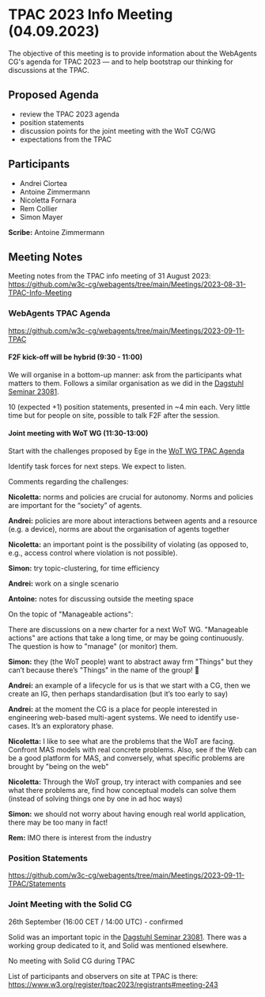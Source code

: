 # TPAC 2023 Info Meeting (04.09.2023)

The objective of this meeting is to provide information about the WebAgents CG's agenda for TPAC 2023 — and to help bootstrap our thinking for discussions at the TPAC.

## Proposed Agenda
- review the TPAC 2023 agenda
- position statements
- discussion points for the joint meeting with the WoT CG/WG
- expectations from the TPAC

## Participants

- Andrei Ciortea
- Antoine Zimmermann
- Nicoletta Fornara
- Rem Collier
- Simon Mayer

**Scribe:** Antoine Zimmermann

## Meeting Notes

Meeting notes from the TPAC info meeting of 31 August 2023: https://github.com/w3c-cg/webagents/tree/main/Meetings/2023-08-31-TPAC-Info-Meeting

### WebAgents TPAC Agenda

https://github.com/w3c-cg/webagents/tree/main/Meetings/2023-09-11-TPAC

#### F2F kick-off will be hybrid (9:30 - 11:00)

We will organise in a bottom-up manner: ask from the participants what matters to them. Follows a similar organisation as we did in the [Dagstuhl Seminar 23081](https://www.dagstuhl.de/23081).

10 (expected +1) position statements, presented in ~4 min each. Very little time but for people on site, possible to talk F2F after the session.

#### Joint meeting with WoT WG (11:30-13:00)

Start with the challenges proposed by Ege in the [WoT WG TPAC Agenda](https://www.w3.org/WoT/IG/wiki/Main_WoT_WebConf/2023_WoT_TPAC_Agenda#Autonomous_Agents_on_the_Web_CG_.28aka_Web_Agents.29) 

Identify task forces for next steps. We expect to listen.

Comments regarding the challenges:

**Nicoletta:** norms and policies are crucial for autonomy. Norms and policies are important for the “society” of agents.

**Andrei:** policies are more about interactions between agents and a resource (e.g. a device), norms are about the organisation of agents together

**Nicoletta:** an important point is the possibility of violating (as opposed to, e.g., access control where violation is not possible).

**Simon:** try topic-clustering, for time efficiency

**Andrei:** work on a single scenario

**Antoine:** notes for discussing outside the meeting space

On the topic of "Manageable actions":

There are discussions on a new charter for a next WoT WG. "Manageable actions" are actions that take a long time, or may be going continuously. The question is how to "manage" (or monitor) them.

**Simon:** they (the WoT people) want to abstract away frm "Things" but they can’t because there’s "Things" in the name of the group! 🙂

**Andrei:** an example of a lifecycle for us is that we start with a CG, then we create an IG, then perhaps standardisation (but it’s too early to say)

**Andrei:** at the moment the CG is a place for people interested in engineering web-based multi-agent systems. We need to identify use-cases. It’s an exploratory phase.

**Nicoletta:** I like to see what are the problems that the WoT are facing. Confront MAS models with real concrete problems. Also, see if the Web can be a good platform for MAS, and conversely, what specific problems are brought by "being on the web"

**Nicoletta:** Through the WoT group, try interact with companies and see what there problems are, find how conceptual models can solve them (instead of solving things one by one in ad hoc ways)

**Simon:** we should not worry about having enough real world application, there may be too many in fact!

**Rem:** IMO there is interest from the industry

### Position Statements
https://github.com/w3c-cg/webagents/tree/main/Meetings/2023-09-11-TPAC/Statements 

### Joint Meeting with the Solid CG 

26th September (16:00 CET / 14:00 UTC) - confirmed

Solid was an important topic in the [Dagstuhl Seminar 23081](https://www.dagstuhl.de/23081). There was a working group dedicated to it, and Solid was mentioned elsewhere.

No meeting with Solid CG during TPAC

List of participants and observers on site at TPAC is there:
https://www.w3.org/register/tpac2023/registrants#meeting-243
